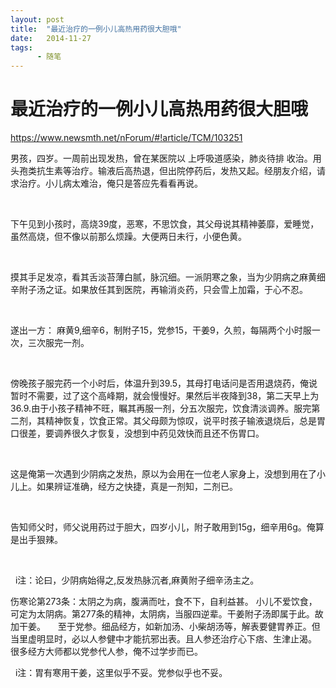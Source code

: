 ```yaml
---
layout: post
title:  "最近治疗的一例小儿高热用药很大胆哦"
date:   2014-11-27
tags:
      - 随笔
---
```


# 最近治疗的一例小儿高热用药很大胆哦


https://www.newsmth.net/nForum/#!article/TCM/103251



男孩，四岁。一周前出现发热，曾在某医院以 上呼吸道感染，肺炎待排
收治。用头孢类抗生素等治疗。输液后高热退，但出院停药后，发热又起。经朋友介绍，请求治疗。小儿病太难治，俺只是答应先看看再说。 

  

下午见到小孩时，高烧39度，恶寒，不思饮食，其父母说其精神萎靡，爱睡觉，虽然高烧，但不像以前那么烦躁。大便两日未行，小便色黄。 

  

摸其手足发凉，看其舌淡苔薄白腻，脉沉细。一派阴寒之象，当为少阴病之麻黄细辛附子汤之证。如果放任其到医院，再输消炎药，只会雪上加霜，于心不忍。 

  

遂出一方：
麻黄9,细辛6，制附子15，党参15，干姜9，久煎，每隔两个小时服一次，三次服完一剂。 

  

傍晚孩子服完药一个小时后，体温升到39.5，其母打电话问是否用退烧药，俺说暂时不需要，过了这个高峰期，就会慢慢好。果然后半夜降到38，第二天早上为36.9.由于小孩子精神不旺，瞩其再服一剂，分五次服完，饮食清淡调养。服完第二剂，其精神恢复，饮食正常。其父母颇为惊叹，说平时孩子输液退烧后，总是胃口很差，要调养很久才恢复，没想到中药见效快而且还不伤胃口。 

  

这是俺第一次遇到少阴病之发热，原以为会用在一位老人家身上，没想到用在了小儿上。如果辨证准确，经方之快捷，真是一剂知，二剂已。 

  

告知师父时，师父说用药过于胆大，四岁小儿，附子敢用到15g，细辛用6g。俺算是出手狠辣。 

  

  i注：论曰，少阴病始得之,反发热脉沉者,麻黄附子细辛汤主之。



伤寒论第273条：太阴之为病，腹满而吐，食不下，自利益甚。
小儿不爱饮食，可定为太阴病。第277条的精神，太阴病，当服四逆辈。干姜附子汤即属于此。故加干姜。 
  
至于党参。细品经方，如新加汤、小柴胡汤等，解表要健胃养正。但当里虚明显时，必以人参健中才能抗邪出表。且人参还治疗心下痞、生津止渴。
很多经方大师都以党参代人参，俺不过学步而已。 
  

  i注：胃有寒用干姜，这里似乎不妥。党参似乎也不妥。



